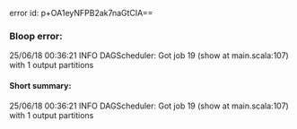error id: p+OA1eyNFPB2ak7naGtCIA==
### Bloop error:

25/06/18 00:36:21 INFO DAGScheduler: Got job 19 (show at main.scala:107) with 1 output partitions
#### Short summary: 

25/06/18 00:36:21 INFO DAGScheduler: Got job 19 (show at main.scala:107) with 1 output partitions